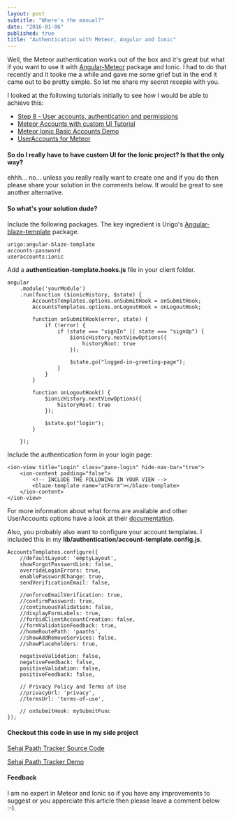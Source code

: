 ```yaml
---
layout: post
subtitle: "Where's the manual?"
date: "2016-01-06"
published: true
title: "Authentication with Meteor, Angular and Ionic"
---
```


Well, the Meteor authentication works out of the box and it's great but what if you want to use it with [Angular-Meteor](http://www.angular-meteor.com/) package and Ionic. I had to do that recently and it tooke me a while and gave me some grief but in the end it came out to be pretty simple. So let me share my secret recepie with you.

I looked at the following tutorials initially to see how I would be able to achieve this:

- [Step 8 - User accounts, authentication and permissions](http://www.angular-meteor.com/tutorials/socially/angular1/user-accounts-authentication-and-permissions)
- [Meteor Accounts with custom UI Tutorial](https://www.codetutorial.io/meteor-accounts-custom-ui-tutorial/)
- [Meteor Ionic Basic Accounts Demo](https://github.com/aaronksaunders/meteor-ionic-demo2/blob/master/README.md)
- [UserAccounts for Meteor](https://useraccounts.meteor.com/)


#### So do I really have to have custom UI for the Ionic project? Is that the only way?
ehhh... no... unless you really really want to create one and if you do then please share your solution in the comments below. It would be great to see another alternative.

#### So what's your solution dude?
Include the following packages. The key ingredient is Urigo's [Angular-blaze-template](https://github.com/Urigo/angular-blaze-template/) package.

~~~
urigo:angular-blaze-template
accounts-password
useraccounts:ionic
~~~

Add a **authentication-template.hooks.js** file in your client folder.

~~~
angular
    .module('yourModule')
    .run(function ($ionicHistory, $state) {
		AccountsTemplates.options.onSubmitHook = onSubmitHook;
		AccountsTemplates.options.onLogoutHook = onLogoutHook;
		
		function onSubmitHook(error, state) {
			if (!error) {
				if (state === "signIn" || state === "signUp") {
					$ionicHistory.nextViewOptions({
						historyRoot: true
					});

					$state.go("logged-in-greeting-page");
				}
			}
		}

		function onLogoutHook() {
			$ionicHistory.nextViewOptions({
				historyRoot: true
			});

			$state.go("login");
		}

    });
~~~

Include the authentication form in your login page:

~~~
<ion-view title="Login" class="pane-login" hide-nav-bar="true">
    <ion-content padding="false">
    	<!-- INCLUDE THE FOLLOWING IN YOUR VIEW -->
        <blaze-template name="atForm"></blaze-template>
    </ion-content>
</ion-view>
~~~

For more information about what forms are available and other UserAccounts options have a look at their [documentation](https://github.com/meteor-useraccounts/core/blob/master/Guide.md).

Also, you probably also want to configure your account templates. I included this in my **lib/authentication/account-template.config.js**.

~~~
AccountsTemplates.configure({
    //defaultLayout: 'emptyLayout',
    showForgotPasswordLink: false,
    overrideLoginErrors: true,
    enablePasswordChange: true,
    sendVerificationEmail: false,

    //enforceEmailVerification: true,
    //confirmPassword: true,
    //continuousValidation: false,
    //displayFormLabels: true,
    //forbidClientAccountCreation: false,
    //formValidationFeedback: true,
    //homeRoutePath: 'paaths',
    //showAddRemoveServices: false,
    //showPlaceholders: true,

    negativeValidation: false,
    negativeFeedback: false,
    positiveValidation: false,
    positiveFeedback: false,

    // Privacy Policy and Terms of Use
    //privacyUrl: 'privacy',
    //termsUrl: 'terms-of-use',
	
	// onSubmitHook: mySubmitFunc
});
~~~

#### Checkout this code in use in my side project
[Sehaj Paath Tracker Source Code](https://github.com/kmlprtsng/SehajPaathTracker)

[Sehaj Paath Tracker Demo](http://sehajpaathtracker.meteor.com/)

#### Feedback
I am no expert in Meteor and Ionic so if you have any improvements to suggest or you apperciate this article then please leave a comment below :-).
